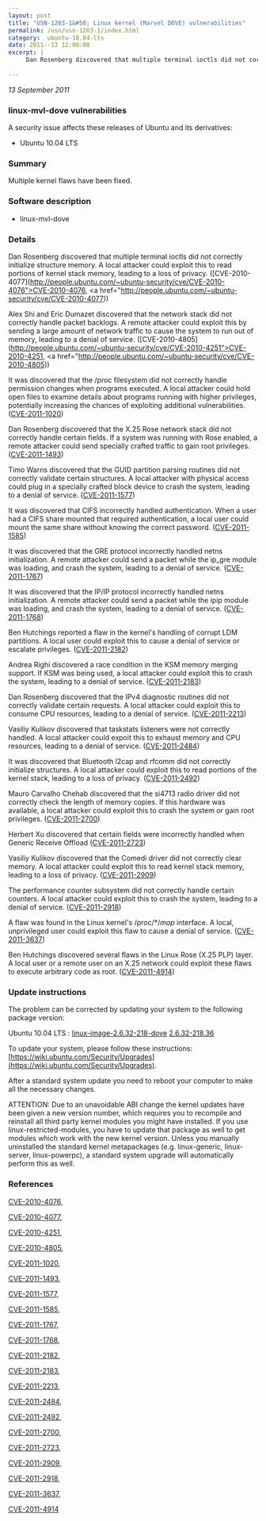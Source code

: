 ```yaml
---
layout: post
title: "USN-1203-1&#58; Linux kernel (Marvel DOVE) vulnerabilities"
permalink: /usn/usn-1203-1/index.html
category:  ubuntu-10.04-lts
date: 2011--13 12:00:00
excerpt: |
     Dan Rosenberg discovered that multiple terminal ioctls did not correctly initialize structure memory. A local attacker could exploit this to read portions of kernel stack memory, leading to a loss of privacy. ([CVE-2010-4077](http://people.ubuntu.com/~ubuntu-security/cve/CVE-2010-4076">CVE-2010-4076</a>, <a href="http://people.ubuntu.com/~ubuntu-security/cve/CVE-2010-4077))
    
--- 
```

 
 

*13 September 2011*

### linux-mvl-dove vulnerabilities

A security issue affects these releases of Ubuntu and its derivatives:

* Ubuntu 10.04 LTS

### Summary

Multiple kernel flaws have been fixed. 

### Software description

* linux-mvl-dove 

### Details

 Dan Rosenberg discovered that multiple terminal ioctls did not correctly initialize structure memory. A local attacker could exploit this to read portions of kernel stack memory, leading to a loss of privacy. ([CVE-2010-4077](http://people.ubuntu.com/~ubuntu-security/cve/CVE-2010-4076">CVE-2010-4076</a>, <a href="http://people.ubuntu.com/~ubuntu-security/cve/CVE-2010-4077))

Alex Shi and Eric Dumazet discovered that the network stack did not correctly handle packet backlogs. A remote attacker could exploit this by sending a large amount of network traffic to cause the system to run out of memory, leading to a denial of service. ([CVE-2010-4805](http://people.ubuntu.com/~ubuntu-security/cve/CVE-2010-4251">CVE-2010-4251</a>, <a href="http://people.ubuntu.com/~ubuntu-security/cve/CVE-2010-4805))

It was discovered that the /proc filesystem did not correctly handle permission changes when programs executed. A local attacker could hold open files to examine details about programs running with higher privileges, potentially increasing the chances of exploiting additional vulnerabilities. ([CVE-2011-1020](http://people.ubuntu.com/~ubuntu-security/cve/CVE-2011-1020))

Dan Rosenberg discovered that the X.25 Rose network stack did not correctly handle certain fields. If a system was running with Rose enabled, a remote attacker could send specially crafted traffic to gain root privileges. ([CVE-2011-1493](http://people.ubuntu.com/~ubuntu-security/cve/CVE-2011-1493))

Timo Warns discovered that the GUID partition parsing routines did not correctly validate certain structures. A local attacker with physical access could plug in a specially crafted block device to crash the system, leading to a denial of service. ([CVE-2011-1577](http://people.ubuntu.com/~ubuntu-security/cve/CVE-2011-1577))

It was discovered that CIFS incorrectly handled authentication. When a user had a CIFS share mounted that required authentication, a local user could mount the same share without knowing the correct password. ([CVE-2011-1585](http://people.ubuntu.com/~ubuntu-security/cve/CVE-2011-1585))

It was discovered that the GRE protocol incorrectly handled netns initialization. A remote attacker could send a packet while the ip_gre module was loading, and crash the system, leading to a denial of service. ([CVE-2011-1767](http://people.ubuntu.com/~ubuntu-security/cve/CVE-2011-1767))

It was discovered that the IP/IP protocol incorrectly handled netns initialization. A remote attacker could send a packet while the ipip module was loading, and crash the system, leading to a denial of service. ([CVE-2011-1768](http://people.ubuntu.com/~ubuntu-security/cve/CVE-2011-1768))

Ben Hutchings reported a flaw in the kernel&#39;s handling of corrupt LDM partitions. A local user could exploit this to cause a denial of service or escalate privileges. ([CVE-2011-2182](http://people.ubuntu.com/~ubuntu-security/cve/CVE-2011-2182))

Andrea Righi discovered a race condition in the KSM memory merging support. If KSM was being used, a local attacker could exploit this to crash the system, leading to a denial of service. ([CVE-2011-2183](http://people.ubuntu.com/~ubuntu-security/cve/CVE-2011-2183))

Dan Rosenberg discovered that the IPv4 diagnostic routines did not correctly validate certain requests. A local attacker could exploit this to consume CPU resources, leading to a denial of service. ([CVE-2011-2213](http://people.ubuntu.com/~ubuntu-security/cve/CVE-2011-2213))

Vasiliy Kulikov discovered that taskstats listeners were not correctly handled. A local attacker could expoit this to exhaust memory and CPU resources, leading to a denial of service. ([CVE-2011-2484](http://people.ubuntu.com/~ubuntu-security/cve/CVE-2011-2484))

It was discovered that Bluetooth l2cap and rfcomm did not correctly initialize structures. A local attacker could exploit this to read portions of the kernel stack, leading to a loss of privacy. ([CVE-2011-2492](http://people.ubuntu.com/~ubuntu-security/cve/CVE-2011-2492))

Mauro Carvalho Chehab discovered that the si4713 radio driver did not correctly check the length of memory copies. If this hardware was available, a local attacker could exploit this to crash the system or gain root privileges. ([CVE-2011-2700](http://people.ubuntu.com/~ubuntu-security/cve/CVE-2011-2700))

Herbert Xu discovered that certain fields were incorrectly handled when Generic Receive Offload ([CVE-2011-2723](http://people.ubuntu.com/~ubuntu-security/cve/CVE-2011-2723))

Vasiliy Kulikov discovered that the Comedi driver did not correctly clear memory. A local attacker could exploit this to read kernel stack memory, leading to a loss of privacy. ([CVE-2011-2909](http://people.ubuntu.com/~ubuntu-security/cve/CVE-2011-2909))

The performance counter subsystem did not correctly handle certain counters. A local attacker could exploit this to crash the system, leading to a denial of service. ([CVE-2011-2918](http://people.ubuntu.com/~ubuntu-security/cve/CVE-2011-2918))

A flaw was found in the Linux kernel&#39;s /proc/*/*map* interface. A local, unprivileged user could exploit this flaw to cause a denial of service. ([CVE-2011-3637](http://people.ubuntu.com/~ubuntu-security/cve/CVE-2011-3637))

Ben Hutchings discovered several flaws in the Linux Rose (X.25 PLP) layer. A local user or a remote user on an X.25 network could exploit these flaws to execute arbitrary code as root. ([CVE-2011-4914](http://people.ubuntu.com/~ubuntu-security/cve/CVE-2011-4914)) 

### Update instructions

The problem can be corrected by updating your system to the following package version:

Ubuntu 10.04 LTS
 : [linux-image-2.6.32-218-dove](https://launchpad.net/ubuntu/+source/linux-mvl-dove) <span> [2.6.32-218.36](https://launchpad.net/ubuntu/+source/linux-mvl-dove/2.6.32-218.36) </span> 

To update your system, please follow these instructions: [https://wiki.ubuntu.com/Security/Upgrades](https://wiki.ubuntu.com/Security/Upgrades).

After a standard system update you need to reboot your computer to make all the necessary changes.

ATTENTION: Due to an unavoidable ABI change the kernel updates have been given a new version number, which requires you to recompile and reinstall all third party kernel modules you might have installed. If you use linux-restricted-modules, you have to update that package as well to get modules which work with the new kernel version. Unless you manually uninstalled the standard kernel metapackages (e.g. linux-generic, linux-server, linux-powerpc), a standard system upgrade will automatically perform this as well. 

### References

 
 [CVE-2010-4076](http://people.ubuntu.com/~ubuntu-security/cve/CVE-2010-4076), 

 [CVE-2010-4077](http://people.ubuntu.com/~ubuntu-security/cve/CVE-2010-4077), 

 [CVE-2010-4251](http://people.ubuntu.com/~ubuntu-security/cve/CVE-2010-4251), 

 [CVE-2010-4805](http://people.ubuntu.com/~ubuntu-security/cve/CVE-2010-4805), 

 [CVE-2011-1020](http://people.ubuntu.com/~ubuntu-security/cve/CVE-2011-1020), 

 [CVE-2011-1493](http://people.ubuntu.com/~ubuntu-security/cve/CVE-2011-1493), 

 [CVE-2011-1577](http://people.ubuntu.com/~ubuntu-security/cve/CVE-2011-1577), 

 [CVE-2011-1585](http://people.ubuntu.com/~ubuntu-security/cve/CVE-2011-1585), 

 [CVE-2011-1767](http://people.ubuntu.com/~ubuntu-security/cve/CVE-2011-1767), 

 [CVE-2011-1768](http://people.ubuntu.com/~ubuntu-security/cve/CVE-2011-1768), 

 [CVE-2011-2182](http://people.ubuntu.com/~ubuntu-security/cve/CVE-2011-2182), 

 [CVE-2011-2183](http://people.ubuntu.com/~ubuntu-security/cve/CVE-2011-2183), 

 [CVE-2011-2213](http://people.ubuntu.com/~ubuntu-security/cve/CVE-2011-2213), 

 [CVE-2011-2484](http://people.ubuntu.com/~ubuntu-security/cve/CVE-2011-2484), 

 [CVE-2011-2492](http://people.ubuntu.com/~ubuntu-security/cve/CVE-2011-2492), 

 [CVE-2011-2700](http://people.ubuntu.com/~ubuntu-security/cve/CVE-2011-2700), 

 [CVE-2011-2723](http://people.ubuntu.com/~ubuntu-security/cve/CVE-2011-2723), 

 [CVE-2011-2909](http://people.ubuntu.com/~ubuntu-security/cve/CVE-2011-2909), 

 [CVE-2011-2918](http://people.ubuntu.com/~ubuntu-security/cve/CVE-2011-2918), 

 [CVE-2011-3637](http://people.ubuntu.com/~ubuntu-security/cve/CVE-2011-3637), 

 [CVE-2011-4914](http://people.ubuntu.com/~ubuntu-security/cve/CVE-2011-4914)
 

